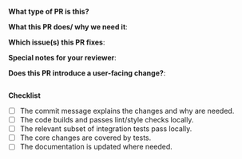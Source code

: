 <!--  Thanks for sending a pull request!  Here are some tips for you:

1. If this is your first time, please read our contributor guidelines: https://github.com/mesosphere/kubernetes-base-addons/blob/master/CONTRIBUTING.md
2. When you're changing an existing addon, please do so with at least 2 commits:

   1. create a copy of the addon spec file without doing any changes
   2. change the copy

   That way it’s much easier to review what actually has been changed.
-->

**What type of PR is this?**
<!-- Bug, Chore, Documentation, Feature -->

**What this PR does/ why we need it**:
<!-- Explain, without going into the details, what this PR does, and what problem it solves. -->

**Which issue(s) this PR fixes**:
<!-- Add a link to the JIRA issue. Otherwise, put "no issue." -->

**Special notes for your reviewer**:

**Does this PR introduce a user-facing change?**:
<!--
If no, just write "NONE" in the release-note block below.
If yes, a release note is required:
Enter your extended release note in the block below. If the PR requires additional action from users switching to the new release, include the string "action required".
-->
```release-note

```

**Checklist**

* [ ] The commit message explains the changes and why are needed.
* [ ] The code builds and passes lint/style checks locally.
* [ ] The relevant subset of integration tests pass locally.
* [ ] The core changes are covered by tests.
* [ ] The documentation is updated where needed.
